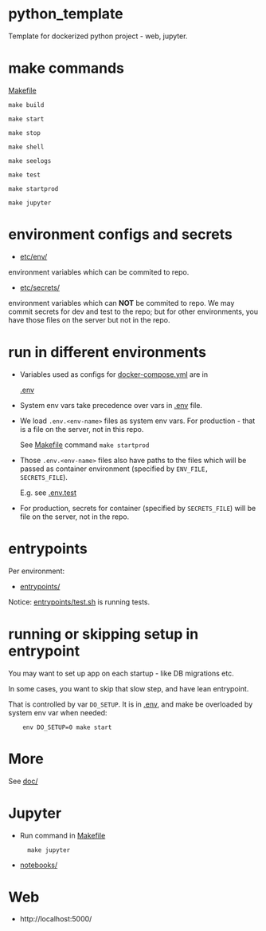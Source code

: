 # python_template

Template for dockerized python project - web, jupyter.

# make commands

[Makefile](Makefile)

    make build
    
    make start
    
    make stop
    
    make shell
    
    make seelogs
    
    make test
    
    make startprod
    
    make jupyter

# environment configs and secrets

- [etc/env/](etc/env/)

environment variables which can be commited to repo.

- [etc/secrets/](etc/secrets/)

environment variables which can **NOT** be commited to repo. 
We may commit secrets for dev and test to the repo; 
but for other environments, you have those files on the server but not in the repo.

# run in different environments

- Variables used as configs for [docker-compose.yml](docker-compose.yml) are in

    [.env](.env) 

- System env vars take precedence over vars in [.env](.env) file.

- We load `.env.<env-name>` files as system env vars. For production - that is a file on the server, not in this repo.

    See [Makefile](Makefile) command `make startprod`

- Those `.env.<env-name>` files also have paths to the files which will be passed as container environment (specified by `ENV_FILE, SECRETS_FILE`).

    E.g. see [.env.test](.env.test)

- For production, secrets for container (specified by `SECRETS_FILE`) will be file on the server, not in the repo.

# entrypoints

Per environment:

- [entrypoints/](entrypoints/)

Notice: [entrypoints/test.sh](entrypoints/test.sh) is running tests.

# running or skipping setup in entrypoint

You may want to set up app on each startup - like DB migrations etc.

In some cases, you want to skip that slow step, and have lean entrypoint.

That is controlled by var `DO_SETUP`. 
It is in [.env](.env), and make be overloaded by system env var when needed:

        env DO_SETUP=0 make start

# More

See [doc/](doc/)

# Jupyter

- Run command in [Makefile](Makefile)

        make jupyter

- [notebooks/](notebooks/)

# Web

- http://localhost:5000/
